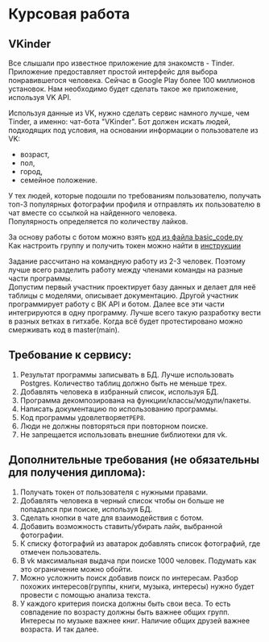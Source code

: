 # Курсовая работа


## VKinder
Все слышали про известное приложение для знакомств - Tinder. Приложение предоставляет простой интерфейс для выбора понравившегося человека. Сейчас в Google Play более 100 миллионов установок. Нам необходимо будет сделать такое же приложение, используя VK API.

Используя данные из VK, нужно сделать сервис намного лучше, чем Tinder, а именно: чат-бота "VKinder". 
Бот должен искать людей, подходящих под условия, на основании информации о пользователе из VK:
- возраст,
- пол,
- город,
- семейное положение.

У тех людей, которые подошли по требованиям пользователю, получать топ-3 популярных фотографии профиля и отправлять их пользователю в чат вместе со ссылкой на найденного человека.  
Популярность определяется по количеству лайков.

За основу работы с ботом можно взять [код из файла basic_code.py](basic_code.py)  
Как настроить группу и получить токен можно найти в [инструкции](group_settings.md)  

Задание рассчитано на командную работу из 2-3 человек. Поэтому лучше всего разделить работу между членами команды на разные части программы.  
Допустим первый участник проектирует базу данных и делает для неё таблицы с моделями, описывает документацию. 
Другой участник программирует работу с ВК API и ботом. Далее все эти части интегрируются в одну программу. Лучше всего такую разработку вести в разных ветках в гитхабе. Когда всё будет протестировано можно смерживать код в master(main). 

## Требование к сервису:
1. Результат программы записывать в БД. Лучше использовать Postgres. Количество таблиц должно быть не меньше трех.
2. Добавлять человека в избранный список, используя БД.
3. Программа декомпозирована на функции/классы/модули/пакеты.
4. Написать документацию по использованию программы.
5. Код программы удовлетворяет`PEP8`.
6. Люди не должны повторяться при повторном поиске.
7. Не запрещается использовать внешние библиотеки для vk.


## Дополнительные требования (не обязательны для получения диплома):
1. Получать токен от пользователя с нужными правами.
2. Добавлять человека в черный список чтобы он больше не попадался при поиске, используя БД.
3. Сделать кнопки в чате для взаимодействия с ботом.
4. Добавить возможность ставить/убирать лайк, выбранной фотографии.
5. К списку фотографий из аватарок добавлять список фотографий, где отмечен пользователь.
6. В vk максимальная выдача при поиске 1000 человек. Подумать как это ограничение можно обойти.
7. Можно усложнить поиск добавив поиск по интересам. Разбор похожих интересов(группы, книги, музыка, интересы) нужно будет провести с помощью анализа текста.
8. У каждого критерия поиска должны быть свои веса. То есть совпадение по возрасту должны быть важнее общих групп. Интересы по музыке важнее книг. Наличие общих друзей важнее возраста. И так далее.